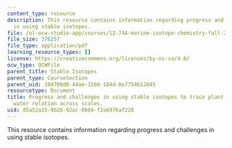 ```yaml
---
content_type: resource
description: This resource contains information regarding progress and challenges
  in using stable isotopes.
file: /ol-ocw-studio-app/courses/12-744-marine-isotope-chemistry-fall-2012/d5a52a159b2692ac0b04f2a6976af228_MIT12_744F12_rd2012_Wrnr.pdf
file_size: 376257
file_type: application/pdf
learning_resource_types: []
license: https://creativecommons.org/licenses/by-nc-sa/4.0/
ocw_type: OCWFile
parent_title: Stable Isotopes
parent_type: CourseSection
parent_uid: 19d700d8-44ae-158d-184d-0e7754b12045
resourcetype: Document
title: Progress and challenges in using stable isotopes to trace plant carbon and
  water relation across scales.
uid: d5a52a15-9b26-92ac-0b04-f2a6976af228
---
```

This resource contains information regarding progress and challenges in using stable isotopes.